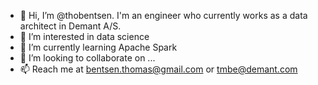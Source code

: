 - 👋 Hi, I’m @thobentsen. I'm an engineer who currently works as a data architect in Demant A/S. 
- 👀 I’m interested in data science
- 🌱 I’m currently learning Apache Spark
- 💞️ I’m looking to collaborate on ...
- 📫 Reach me at bentsen.thomas@gmail.com or tmbe@demant.com

<!---
thobentsen/thobentsen is a ✨ special ✨ repository because its `README.md` (this file) appears on your GitHub profile.
You can click the Preview link to take a look at your changes.
--->
